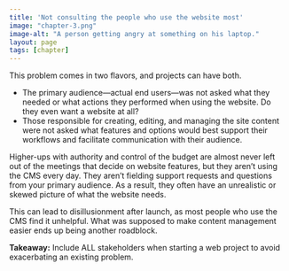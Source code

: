 ```yaml
---
title: 'Not consulting the people who use the website most'
image: "chapter-3.png"
image-alt: "A person getting angry at something on his laptop."
layout: page
tags: [chapter]
---
```



This problem comes in two flavors, and projects can have both.

- The primary audience—actual end users—was not asked what they needed or what actions they performed when using the website. Do they even want a website at all?
- Those responsible for creating, editing, and managing the site content were not asked what features and options would best support their workflows and facilitate communication with their audience.

Higher-ups with authority and control of the budget are almost never left out of the meetings that decide on website features, but they aren’t using the CMS every day. They aren’t fielding support requests and questions from your primary audience. As a result, they often have an unrealistic or skewed picture of what the website needs.

This can lead to disillusionment after launch, as most people who use the CMS find it unhelpful. What was supposed to make content management easier ends up being another roadblock.

**Takeaway:** Include ALL stakeholders when starting a web project to avoid exacerbating an existing problem.
